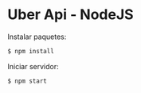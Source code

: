 # Uber Api - NodeJS

Instalar paquetes:
```sh
$ npm install
```

Iniciar servidor:
```sh
$ npm start
```